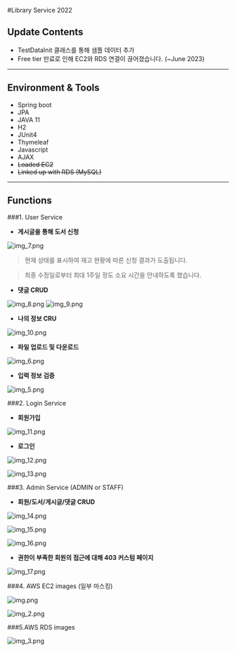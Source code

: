 #Library Service 2022

## Update Contents
- TestDataInit 클래스를 통해 샘플 데이터 추가
- Free tier 만료로 인해 EC2와 RDS 연결이 끊어졌습니다. (~June 2023)

---

## Environment & Tools
- Spring boot
- JPA
- JAVA 11
- H2
- JUnit4
- Thymeleaf
- Javascript
- AJAX
- ~~Loaded EC2~~
- ~~Linked up with RDS (MySQL)~~

---

## Functions
###1. User Service

- **게시글을 통해 도서 신청**

![img_7.png](src/main/images/img_7.png)

>현재 상태를 표시하여 재고 현황에 따른 신청 결과가 도출됩니다. 
 
>최종 수정일로부터 최대 1주일 정도 소요 시간을 안내하도록 했습니다.

- **댓글 CRUD**

![img_8.png](src/main/images/img_8.png) ![img_9.png](src/main/images/img_9.png)

- **나의 정보 CRU**

![img_10.png](src/main/images/img_10.png)

- **파일 업로드 및 다운로드**

![img_6.png](src/main/images/img_6.png)

- **입력 정보 검증**

![img_5.png](src/main/images/img_5.png)

###2. Login Service

- **회원가입**

![img_11.png](src/main/images/img_11.png)

- **로그인**

![img_12.png](src/main/images/img_12.png)

![img_13.png](src/main/images/img_13.png)

###3. Admin Service (ADMIN or STAFF)

- **회원/도서/게시글/댓글 CRUD**

![img_14.png](src/main/images/img_14.png)

![img_15.png](src/main/images/img_15.png)

![img_16.png](src/main/images/img_16.png)

- **권한이 부족한 회원의 접근에 대해 403 커스텀 페이지**

![img_17.png](src/main/images/img_17.png)

###4. AWS EC2 images (일부 마스킹)

![img.png](src/main/images/img.png)

![img_2.png](src/main/images/img_2.png)

###5.AWS RDS images

![img_3.png](src/main/images/img_3.png)

